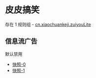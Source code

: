 # 皮皮搞笑

存在 1 规则组 - [cn.xiaochuankeji.zuiyouLite](/src/apps/cn.xiaochuankeji.zuiyouLite.ts)

## 信息流广告

默认禁用

- [快照-0](https://i.gkd.li/import/13387116)
- [快照-1](https://i.gkd.li/import/13387155)

